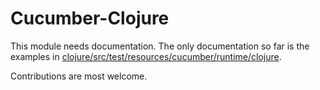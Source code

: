 # Cucumber-Clojure

This module needs documentation. The only documentation so far is the examples in [clojure/src/test/resources/cucumber/runtime/clojure](https://github.com/cucumber/cucumber-jvm/tree/master/clojure/src/test/resources/cucumber/runtime/clojure).

Contributions are most welcome.
